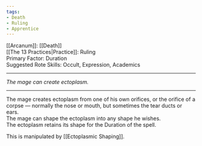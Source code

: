 ```yaml
---
tags:
- Death
- Ruling
- Apprentice
---
```


[[Arcanum]]: [[Death]]\
[[The 13 Practices|Practice]]: Ruling\
Primary Factor: Duration\
Suggested Rote Skills: Occult, Expression, Academics

---

_The mage can create ectoplasm._

---

The mage creates ectoplasm from one of his own orifices, or the orifice of a corpse — normally the nose or mouth, but sometimes the tear ducts or ears.\
The mage can shape the ectoplasm into any shape he wishes.\
The ectoplasm retains its shape for the Duration of the spell.

This is manipulated by [[Ectoplasmic Shaping]].